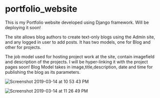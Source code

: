# portfolio_website
This is my Portfolio website developed using Django framework. Will be deploying it soon!

The site allows blog authors to create text-only blogs using the Admin site, and any logged in user to add posts.
It has two models, one for Blog and other for projects.

The job model used for hosting project work at the site, contain imagefield and description of the projects. I will be hyper-linking it with the project pages soon!
Blog Model takes in image,title,description, date and time for publishing the blog as its parameters.

![Screenshot 2019-03-14 at 10 53 43 PM](https://user-images.githubusercontent.com/37113163/54380432-70f87e80-46b1-11e9-850b-5aac66d5cdeb.png)

![Screenshot 2019-03-14 at 11 26 49 PM](https://user-images.githubusercontent.com/37113163/54380462-8c638980-46b1-11e9-943d-9157fda8aa78.png)

